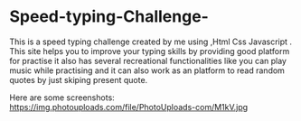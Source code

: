 # Speed-typing-Challenge-
This is a speed typing challenge created by me using 
,Html Css Javascript . 
This site helps you to improve your typing skills by providing good platform for practise 
it also has several recreational functionalities like you can play music while practising
and it can also work as an platform to read random quotes by just skiping present quote.



Here are some screenshots:
https://img.photouploads.com/file/PhotoUploads-com/M1kV.jpg
